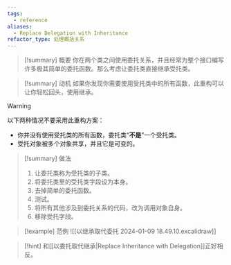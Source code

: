 ```yaml
---
tags:
  - reference
aliases:
  - Replace Delegation with Inheritance
refactor_type: 处理概括关系
---
```

> [!summary] 概要
> 你在两个类之间使用委托关系，并且经常为整个接口编写许多极其简单的委托函数。那么考虑让委托类直接继承受托类。

> [!summary] 动机
> 如果你发现你需要使用受托类中的所有函数，此重构可以让你轻松回头，使用继承。

> [!warning]
> 以下两种情况不要采用此重构方案：
> - 你并没有使用受托类的所有函数，委托类“**不是**”一个受托类。
> - 受托对象被多个对象共享，并且它是可变的。

> [!summary] 做法
> 1. 让委托类称为受托类的子类。
> 2. 将委托类里的受托类字段设为本身。
> 3. 去掉简单的委托函数。
> 4. 测试。
> 5. 将所有其他涉及到委托关系的代码，改为调用对象自身。
> 6. 移除受托字段。

> [!example] 范例
> ![[以继承取代委托 2024-01-09 18.49.10.excalidraw]]

> [!hint]
> 和[[以委托取代继承|Replace Inheritance with Delegation]]正好相反。